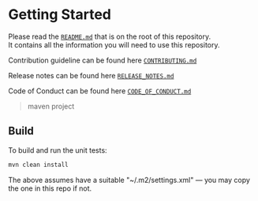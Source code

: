 # Getting Started

Please read the [`README.md`](README.md) that is on the root of this repository.  
It contains all the information you will need to use this repository.

Contribution guideline can be found here [`CONTRIBUTING.md`](CONTRIBUTING.md)

Release notes can be found here [`RELEASE_NOTES.md`](RELEASE_NOTES.md)

Code of Conduct can be found here [`CODE_OF_CONDUCT.md`](CODE_OF_CONDUCT.md)



> maven project
## Build

To build and run the unit tests:

```bash
mvn clean install
```

The above assumes have a suitable "~/.m2/settings.xml" — you may copy the one in
this repo if not.
